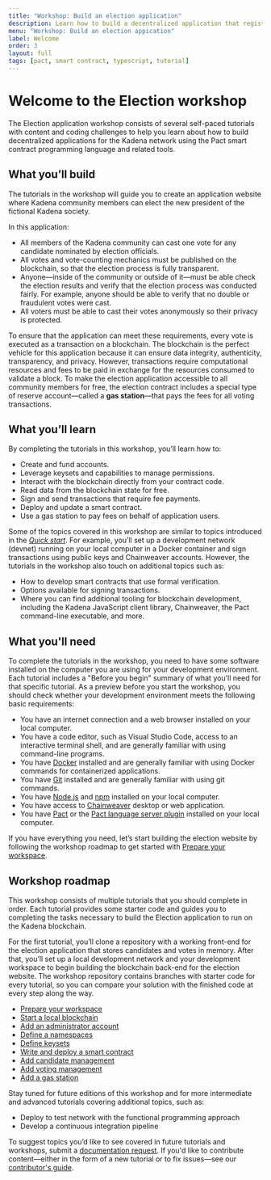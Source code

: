 ```yaml
---
title: "Workshop: Build an election application"
description: Learn how to build a decentralized application that registers votes on the Kadena blockchain.
menu: "Workshop: Build an election appication"
label: Welcome
order: 3
layout: full
tags: [pact, smart contract, typescript, tutorial]
---
```


# Welcome to the Election workshop

The Election application workshop consists of several self-paced tutorials with content and coding challenges to help you learn about how to build decentralized applications for the Kadena network using the Pact smart contract programming language and related tools.

## What you’ll build

The tutorials in the workshop will guide you to create an application website where Kadena community members can elect the new president of the fictional Kadena society.

In this application:

- All members of the Kadena community can cast one vote for any candidate nominated by election officials. 
- All votes and vote-counting mechanics must be published on the blockchain, so that the election process is fully transparent. 
- Anyone—inside of the community or outside of it—must be able check the election results and verify that the election process was conducted fairly.
  For example, anyone should be able to verify that no double or fraudulent votes were cast.
- All voters must be able to cast their votes anonymously so their privacy is protected.

To ensure that the application can meet these requirements, every vote is executed as a transaction on a blockchain. 
The blockchain is the perfect vehicle for this application because it can ensure data integrity, authenticity, transparency, and privacy. 
However, transactions require computational resources and fees to be paid in exchange for the resources consumed to validate a block.
To make the election application accessible to all community members for free, the election contract includes a special type of reserve account—called a **gas station**—that pays the fees for all voting transactions.

## What you’ll learn

By completing the tutorials in this workshop, you’ll learn how to:

- Create and fund accounts.
- Leverage keysets and capabilities to manage permissions.
- Interact with the blockchain directly from your contract code.
- Read data from the blockchain state for free.
- Sign and send transactions that require fee payments.
- Deploy and update a smart contract.
- Use a gas station to pay fees on behalf of application users.

Some of the topics covered in this workshop are similar to topics introduced in the [_Quick start_](/build/quickstart).
For example, you’ll set up a development network (devnet) running on your local computer in a Docker container and sign transactions using public keys and Chainweaver accounts.
However, the tutorials in the workshop also touch on additional topics such as:

- How to develop smart contracts that use formal verification.
- Options available for signing transactions.
- Where you can find additional tooling for blockchain development, including the Kadena JavaScript client library, Chainweaver, the Pact command-line executable, and more.

## What you'll need

To complete the tutorials in the workshop, you need to have some software installed on the computer you are using for your development environment.
Each tutorial includes a "Before you begin" summary of what you'll need for that specific tutorial. As a preview before you start the workshop, you should check whether your development environment meets the following basic requirements:

- You have an internet connection and a web browser installed on your local computer.
- You have a code editor, such as Visual Studio Code, access to an interactive terminal shell, and are generally familiar with using command-line programs.
- You have [Docker](https://docs.docker.com/get-docker/) installed and are generally familiar with using Docker commands for containerized applications.
- You have [Git](https://git-scm.com/downloads) installed and are generally familiar with using git commands.
- You have [Node.js](https://nodejs.dev/en/learn/how-to-install-nodejs/)  and [npm](https://docs.npmjs.com/downloading-and-installing-node-js-and-npm) installed on your local computer.
- You have access to [Chainweaver](https://github.com/kadena-io/chainweaver/releases) desktop or web application.
- You have [Pact](https://github.com/kadena-io/pact#installing-pact) or the [Pact language server plugin](https://github.com/kadena-io/pact-lsp/releases) installed on your local computer.

If you have everything you need, let’s start building the election website by following the workshop roadmap to get started with [Prepare your workspace](/build/guides/election-dapp-tutorial/01-getting-started). 

## Workshop roadmap

This workshop consists of multiple tutorials that you should complete in order. 
Each tutorial provides some starter code and guides you to completing the tasks necessary to build the Election application to run on the Kadena blockchain.

For the first tutorial, you’ll clone a repository with a working front-end for the election application that stores candidates and votes in memory. 
After that, you’ll set up a local development network and your development workspace to begin building the blockchain back-end for the election website. 
The workshop repository contains branches with starter code for every tutorial, so you can compare your solution with the finished code at every step along the way. 

 * [Prepare your workspace](/build/guides/election-dapp-tutorial/01-getting-started)
 * [Start a local blockchain](/build/guides/election-dapp-tutorial/start-a-local-blockchain)
 * [Add an administrator account](/build/guides/election-dapp-tutorial/03-admin-account)
 * [Define a namespaces](/build/guides/election-dapp-tutorial/04-namespaces)
 * [Define keysets](/build/guides/election-dapp-tutorial/05-keysets)
 * [Write and deploy a smart contract](/build/guides/election-dapp-tutorial/06-smart-contract)
 * [Add candidate management](/build/guides/election-dapp-tutorial/07-nominate-candidates)
 * [Add voting management](/build/guides/election-dapp-tutorial/08-voting)
 * [Add a gas station](/build/guides/election-dapp-tutorial/09-gas-station)

Stay tuned for future editions of this workshop and for more intermediate and advanced tutorials covering additional topics, such as:

 * Deploy to test network with the functional programming approach
 * Develop a continuous integration pipeline

To suggest topics you’d like to see covered in future tutorials and workshops, submit a [documentation request](https://github.com/kadena-community/kadena.js/issues/new?assignees=&labels=documentation&projects=&template=003-improve_documentation.yml).
If you'd like to contribute content—either in the form of a new tutorial or to fix issues—see our [contributor's guide](/contribute/contributors-guide).
